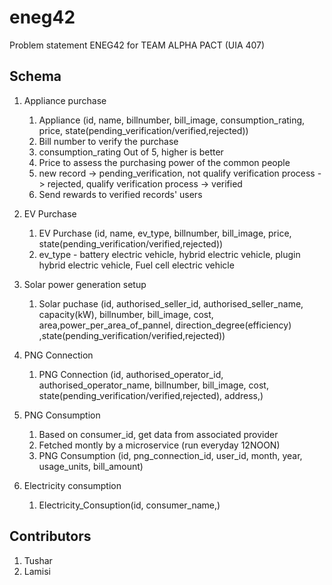 # eneg42
Problem statement ENEG42 for TEAM ALPHA PACT (UIA 407)

## Schema
1. Appliance purchase
   1. Appliance (id, name, billnumber, bill_image, consumption_rating, price, state(pending_verification/verified,rejected))
   2. Bill number to verify the purchase
   3. consumption_rating Out of 5, higher is better
   4. Price to assess the purchasing power of the common people
   5. new record -> pending_verification, not qualify verification process -> rejected, qualify verification process -> verified
   6. Send rewards to verified records' users

2. EV Purchase
   1. EV Purchase (id, name, ev_type, billnumber, bill_image, price, state(pending_verification/verified,rejected))
   2. ev_type - battery electric vehicle, hybrid electric vehicle, plugin hybrid electric vehicle, Fuel cell electric vehicle

3. Solar power generation setup
   1. Solar puchase (id, authorised_seller_id, authorised_seller_name, capacity(kW), billnumber, bill_image, cost, area,power_per_area_of_pannel, direction_degree(efficiency) ,state(pending_verification/verified,rejected))

4. PNG Connection
   1. PNG Connection (id, authorised_operator_id, authorised_operator_name, billnumber, bill_image, cost, state(pending_verification/verified,rejected), address,)

5. PNG Consumption
   1. Based on consumer_id, get data from associated provider
   2. Fetched montly by a microservice (run everyday 12NOON)
   3. PNG Consumption (id, png_connection_id, user_id, month, year, usage_units, bill_amount)
   
6. Electricity consumption
   1. Electricity_Consuption(id, consumer_name,)

## Contributors
1. Tushar
2. Lamisi
